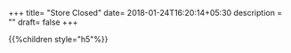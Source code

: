 +++
title= "Store Closed"
date= 2018-01-24T16:20:14+05:30
description = ""
draft= false
+++

{{%children style="h5"%}}
